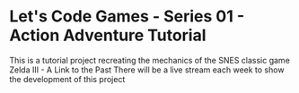 # Let's Code Games - Series 01 - Action Adventure Tutorial

This is a tutorial project recreating the mechanics of the SNES classic game Zelda III - A Link to the Past
There will be a live stream each week to show the development of this project
